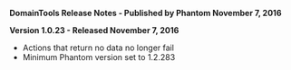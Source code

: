 **DomainTools Release Notes - Published by Phantom November 7, 2016**


**Version 1.0.23 - Released November 7, 2016**

* Actions that return no data no longer fail
* Minimum Phantom version set to 1.2.283
